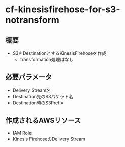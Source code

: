 # cf-kinesisfirehose-for-s3-notransform

## 概要

* S3をDestinationとするKinesisFirehoseを作成
  * transformation処理はなし

## 必要パラメータ

* Delivery Stream名
* Destination先のS3バケット名
* Destination時のS3Prefix

## 作成されるAWSリソース

* IAM Role
* Kinesis FirehoseのDelivery Stream
